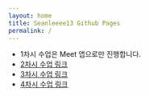 ```yaml
---
layout: home
title: Seanleeee13 Github Pages
permalink: /
---
```


- 1차시 수업은 Meet 앱으로만 진행합니다.
- [2차시 수업 링크](https://seanleeee13.github.io/class/2025-04-06-2nd-class.html)
- [3차시 수업 링크](https://seanleeee13.github.io/class/2025-04-24-3rd-class.html)
- [4차시 수업 링크](https://seanleeee13.github.io/class/2025-04-25-4th-class.html)